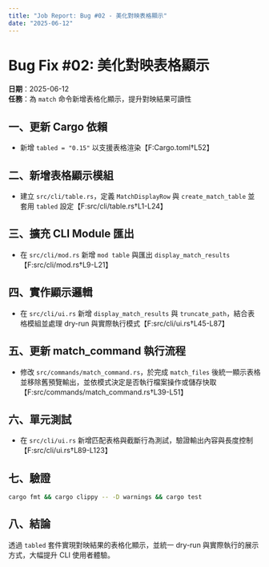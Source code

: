 ```yaml
---
title: "Job Report: Bug #02 - 美化對映表格顯示"
date: "2025-06-12"
---
```


# Bug Fix #02: 美化對映表格顯示

**日期**：2025-06-12  
**任務**：為 `match` 命令新增表格化顯示，提升對映結果可讀性

## 一、更新 Cargo 依賴
- 新增 `tabled = "0.15"` 以支援表格渲染【F:Cargo.toml†L52】

## 二、新增表格顯示模組
- 建立 `src/cli/table.rs`，定義 `MatchDisplayRow` 與 `create_match_table` 並套用 `tabled` 設定【F:src/cli/table.rs†L1-L24】

## 三、擴充 CLI Module 匯出
- 在 `src/cli/mod.rs` 新增 `mod table` 與匯出 `display_match_results`【F:src/cli/mod.rs†L9-L21】

## 四、實作顯示邏輯
- 在 `src/cli/ui.rs` 新增 `display_match_results` 與 `truncate_path`，結合表格模組並處理 dry-run 與實際執行模式【F:src/cli/ui.rs†L45-L87】

## 五、更新 match_command 執行流程
- 修改 `src/commands/match_command.rs`，於完成 `match_files` 後統一顯示表格並移除舊預覽輸出，並依模式決定是否執行檔案操作或儲存快取【F:src/commands/match_command.rs†L39-L51】

## 六、單元測試
- 在 `src/cli/ui.rs` 新增匹配表格與截斷行為測試，驗證輸出內容與長度控制【F:src/cli/ui.rs†L89-L123】

## 七、驗證
```bash
cargo fmt && cargo clippy -- -D warnings && cargo test
```

## 八、結論
透過 `tabled` 套件實現對映結果的表格化顯示，並統一 dry-run 與實際執行的展示方式，大幅提升 CLI 使用者體驗。
